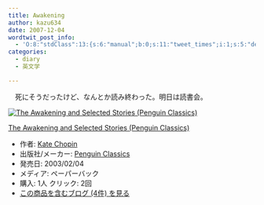 ```yaml
---
title: Awakening
author: kazu634
date: 2007-12-04
wordtwit_post_info:
  - 'O:8:"stdClass":13:{s:6:"manual";b:0;s:11:"tweet_times";i:1;s:5:"delay";i:0;s:7:"enabled";i:1;s:10:"separation";s:2:"60";s:7:"version";s:3:"3.7";s:14:"tweet_template";b:0;s:6:"status";i:2;s:6:"result";a:0:{}s:13:"tweet_counter";i:2;s:13:"tweet_log_ids";a:1:{i:0;i:3391;}s:9:"hash_tags";a:0:{}s:8:"accounts";a:1:{i:0;s:7:"kazu634";}}'
categories:
  - diary
  - 英文学

---
```

<div class="section">
<p>
    　死にそうだったけど、なんとか読み終わった。明日は読書会。
</p>
  
<div class="hatena-asin-detail">
<a href="http://www.amazon.co.jp/dp/0142437328/?tag=hatena_st1-22&ascsubtag=d-7ibv" onclick="__gaTracker('send', 'event', 'outbound-article', 'http://www.amazon.co.jp/dp/0142437328/?tag=hatena_st1-22&ascsubtag=d-7ibv', '');"><img src="https://images-na.ssl-images-amazon.com/images/I/414ZCINIcIL._SL160_.jpg" class="hatena-asin-detail-image" alt="The Awakening and Selected Stories (Penguin Classics)" title="The Awakening and Selected Stories (Penguin Classics)" /></a></p> 
    
<div class="hatena-asin-detail-info">
<p class="hatena-asin-detail-title">
<a href="http://www.amazon.co.jp/dp/0142437328/?tag=hatena_st1-22&ascsubtag=d-7ibv" onclick="__gaTracker('send', 'event', 'outbound-article', 'http://www.amazon.co.jp/dp/0142437328/?tag=hatena_st1-22&ascsubtag=d-7ibv', 'The Awakening and Selected Stories (Penguin Classics)');">The Awakening and Selected Stories (Penguin Classics)</a>
</p>
      
<ul>
<li>
<span class="hatena-asin-detail-label">作者:</span> <a href="http://d.hatena.ne.jp/keyword/Kate%20Chopin" onclick="__gaTracker('send', 'event', 'outbound-article', 'http://d.hatena.ne.jp/keyword/Kate%20Chopin', 'Kate Chopin');" class="keyword">Kate Chopin</a>
</li>
<li>
<span class="hatena-asin-detail-label">出版社/メーカー:</span> <a href="http://d.hatena.ne.jp/keyword/Penguin%20Classics" onclick="__gaTracker('send', 'event', 'outbound-article', 'http://d.hatena.ne.jp/keyword/Penguin%20Classics', 'Penguin Classics');" class="keyword">Penguin Classics</a>
</li>
<li>
<span class="hatena-asin-detail-label">発売日:</span> 2003/02/04
</li>
<li>
<span class="hatena-asin-detail-label">メディア:</span> ペーパーバック
</li>
<li>
<span class="hatena-asin-detail-label">購入</span>: 1人 <span class="hatena-asin-detail-label">クリック</span>: 2回
</li>
<li>
<a href="http://d.hatena.ne.jp/asin/0142437328" onclick="__gaTracker('send', 'event', 'outbound-article', 'http://d.hatena.ne.jp/asin/0142437328', 'この商品を含むブログ (4件) を見る');" target="_blank">この商品を含むブログ (4件) を見る</a>
</li>
</ul>
</div>
    
<div class="hatena-asin-detail-foot">
</div>
</div>
</div>
